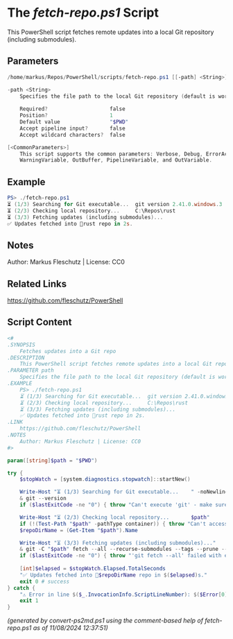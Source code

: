 The *fetch-repo.ps1* Script
===========================

This PowerShell script fetches remote updates into a local Git repository (including submodules).

Parameters
----------
```powershell
/home/markus/Repos/PowerShell/scripts/fetch-repo.ps1 [[-path] <String>] [<CommonParameters>]

-path <String>
    Specifies the file path to the local Git repository (default is working directory).
    
    Required?                    false
    Position?                    1
    Default value                "$PWD"
    Accept pipeline input?       false
    Accept wildcard characters?  false

[<CommonParameters>]
    This script supports the common parameters: Verbose, Debug, ErrorAction, ErrorVariable, WarningAction, 
    WarningVariable, OutBuffer, PipelineVariable, and OutVariable.
```

Example
-------
```powershell
PS> ./fetch-repo.ps1
⏳ (1/3) Searching for Git executable...  git version 2.41.0.windows.3
⏳ (2/3) Checking local repository...     C:\Repos\rust
⏳ (3/3) Fetching updates (including submodules)...
✅ Updates fetched into 📂rust repo in 2s.

```

Notes
-----
Author: Markus Fleschutz | License: CC0

Related Links
-------------
https://github.com/fleschutz/PowerShell

Script Content
--------------
```powershell
<#
.SYNOPSIS
	Fetches updates into a Git repo
.DESCRIPTION
	This PowerShell script fetches remote updates into a local Git repository (including submodules).
.PARAMETER path
	Specifies the file path to the local Git repository (default is working directory).
.EXAMPLE
	PS> ./fetch-repo.ps1
	⏳ (1/3) Searching for Git executable...  git version 2.41.0.windows.3
	⏳ (2/3) Checking local repository...     C:\Repos\rust
	⏳ (3/3) Fetching updates (including submodules)...
	✅ Updates fetched into 📂rust repo in 2s.
.LINK
	https://github.com/fleschutz/PowerShell
.NOTES
	Author: Markus Fleschutz | License: CC0
#>

param([string]$path = "$PWD")

try {
	$stopWatch = [system.diagnostics.stopwatch]::startNew()

	Write-Host "⏳ (1/3) Searching for Git executable...    " -noNewline
	& git --version
	if ($lastExitCode -ne "0") { throw "Can't execute 'git' - make sure Git is installed and available" }

	Write-Host "⏳ (2/3) Checking local repository...       $path"
	if (!(Test-Path "$path" -pathType container)) { throw "Can't access folder: $path" }
	$repoDirName = (Get-Item "$path").Name

	Write-Host "⏳ (3/3) Fetching updates (including submodules)..."
	& git -C "$path" fetch --all --recurse-submodules --tags --prune --prune-tags --force --quiet
	if ($lastExitCode -ne "0") { throw "'git fetch --all' failed with exit code $lastExitCode" }
	
	[int]$elapsed = $stopWatch.Elapsed.TotalSeconds
	"✅ Updates fetched into 📂$repoDirName repo in $($elapsed)s."
	exit 0 # success
} catch {
	"⚠️ Error in line $($_.InvocationInfo.ScriptLineNumber): $($Error[0])"
	exit 1
}
```

*(generated by convert-ps2md.ps1 using the comment-based help of fetch-repo.ps1 as of 11/08/2024 12:37:51)*

